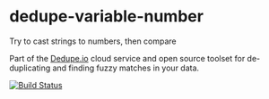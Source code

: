 # dedupe-variable-number
Try to cast strings to numbers, then compare

Part of the [Dedupe.io](https://dedupe.io/) cloud service and open source toolset for de-duplicating and finding fuzzy matches in your data.

[![Build Status](https://travis-ci.org/dedupeio/dedupe-variable-number.svg?branch=master)](https://travis-ci.org/dedupeio/dedupe-variable-number)
